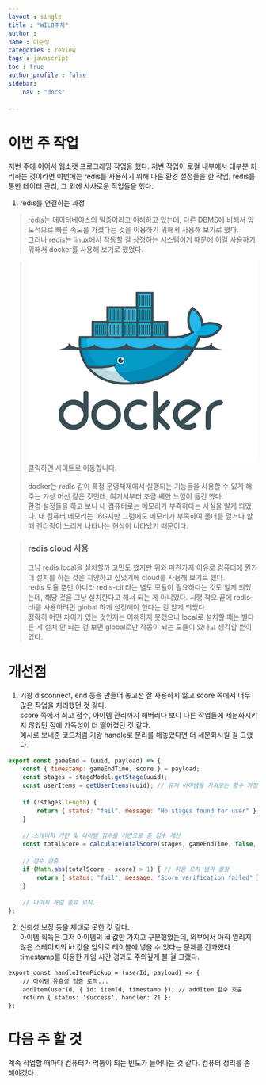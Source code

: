 ```yaml
---
layout : single
title : "WIL8주차"
author : 
name : 이준성
categories : review
tags : javascript
toc : true
author_profile : false
sidebar:
    nav : "docs"

---
```


# 이번 주 작업

저번 주에 이어서 웹소캣 프로그래밍 작업을 했다. 저번 작업이 로컬 내부에서 대부분 처리하는 것이라면 이번에는 redis를 사용하기 위해 다른 환경 설정들을 한 작업, redis를 통한 데이터 관리, 그 외에 사사로운 작업들을 했다.


1. redis를 연결하는 과정

> redis는 데이터베이스의 일종이라고 이해하고 있는데, 다른 DBMS에 비해서 압도적으로 빠른 속도를 가졌다는 것을 이용하기 위해서 사용해 보기로 했다.<br>
> 그러나 redis는 linux에서 작동할 걸 상정하는 시스템이기 때문에 이걸 사용하기 위해서 docker를 사용해 보기로 했었다.<br>


>[![docker-클릭하면 사이트로 이동합니다](/assets/images/docker.png)](https://www.docker.com/get-started/)
> 클릭하면 사이트로 이동합니다.<br><br>
> docker는 redis 같이 특정 운영체제에서 실행되는 기능들을 사용할 수 있게 해주는 가상 머신 같은 것인데, 여기서부터 조금 쎄한 느낌이 들긴 했다.<br>
> 환경 설정들을 하고 보니 내 컴퓨터로는 메모리가 부족하다는 사실을 알게 되었다. 내 컴퓨터 메모리는 16G지만 그럼에도 메모리가 부족하여 폴더를 열거나 할 때 렌더링이 느리게 나타나는 현상이 나타났기 때문이다.<br>


> ### redis cloud 사용
> 그냥 redis local을 설치할까 고민도 했지만 위와 마찬가지 이유로 컴퓨터에 뭔가 더 설치를 하는 것은 지양하고 싶었기에 cloud를 사용해 보기로 했다.<br>
> redis 모듈 뿐만 아니라 redis-cli 라는 별도 모듈이 필요하다는 것도 알게 되었는데, 해당 것을 그냥 설치한다고 해서 되는 게 아니었다. 시행 착오 끝에 redis-cli를 사용하려면 global 하게 설정해야 한다는 걸 알게 되었다.<br> 
> 정확히 어떤 차이가 있는 것인지는 이해하지 못했으나 local로 설치할 때는 별다른 게 설치 안 되는 걸 보면 global로만 작동이 되는 모듈이 있다고 생각할 뿐이었다.





# 개선점

1. 기왕 disconnect, end 등을 만들어 놓고선 잘 사용하지 않고 score 쪽에서 너무 많은 작업을 처리했던 것 같다.<br>
score 쪽에서 최고 점수, 아이템 관리까지 해버리다 보니 다른 작업들에 세분화시키지 않았던 점에 가독성이 더 떨어졌던 것 같다.<br>
예시로 보내준 코드처럼 기왕 handle로 분리를 해놓았다면 더 세분화시킬 걸 그랬다.
  
```js
export const gameEnd = (uuid, payload) => {
    const { timestamp: gameEndTime, score } = payload;
    const stages = stageModel.getStage(uuid);
    const userItems = getUserItems(uuid); // 유저 아이템을 가져오는 함수 가정

    if (!stages.length) {
        return { status: "fail", message: "No stages found for user" };
    }

    // 스테이지 기간 및 아이템 점수를 기반으로 총 점수 계산
    const totalScore = calculateTotalScore(stages, gameEndTime, false, userItems);

    // 점수 검증
    if (Math.abs(totalScore - score) > 1) { // 허용 오차 범위 설정
        return { status: "fail", message: "Score verification failed" };
    }

    // 나머지 게임 종료 로직...
};

```

2. 신뢰성 보장 등을 제대로 못한 것 같다.<br>
아이템 획득은 그저 아이템의 id 값만 가지고 구분했었는데, 외부에서 아직 열리지 않은 스테이지의 id 값을 임의로 테이블에 넣을 수 있다는 문제를 간과했다.<br>
timestamp를 이용한 게임 시간 경과도 주의깊게 볼 걸 그랬다.

```
export const handleItemPickup = (userId, payload) => {
    // 아이템 유효성 검증 로직...
    addItem(userId, { id: itemId, timestamp }); // addItem 함수 호출
    return { status: 'success', handler: 21 };
};
```

# 다음 주 할 것

계속 작업할 때마다 컴퓨터가 먹통이 되는 빈도가 늘어나는 것 같다. 컴퓨터 정리를 좀 해야겠다.
